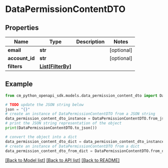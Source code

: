 # DataPermissionContentDTO


## Properties

Name | Type | Description | Notes
------------ | ------------- | ------------- | -------------
**email** | **str** |  | [optional] 
**account_id** | **str** |  | [optional] 
**filters** | [**List[FilterBy]**](FilterBy.md) |  | 

## Example

```python
from cm_python_openapi_sdk.models.data_permission_content_dto import DataPermissionContentDTO

# TODO update the JSON string below
json = "{}"
# create an instance of DataPermissionContentDTO from a JSON string
data_permission_content_dto_instance = DataPermissionContentDTO.from_json(json)
# print the JSON string representation of the object
print(DataPermissionContentDTO.to_json())

# convert the object into a dict
data_permission_content_dto_dict = data_permission_content_dto_instance.to_dict()
# create an instance of DataPermissionContentDTO from a dict
data_permission_content_dto_from_dict = DataPermissionContentDTO.from_dict(data_permission_content_dto_dict)
```
[[Back to Model list]](../README.md#documentation-for-models) [[Back to API list]](../README.md#documentation-for-api-endpoints) [[Back to README]](../README.md)


